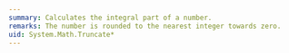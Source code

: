 ```yaml
---
summary: Calculates the integral part of a number.
remarks: The number is rounded to the nearest integer towards zero.
uid: System.Math.Truncate*
---
```

